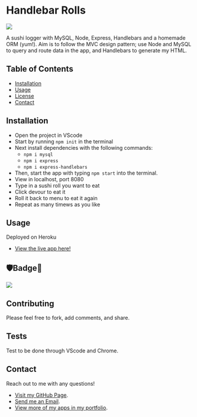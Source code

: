 # Handlebar Rolls

![](https://github.com/Q118/track_mysql_employees/blob/master/sushi-app-screenshot.png)

A sushi logger with MySQL, Node, Express, Handlebars and a homemade ORM (yum!). Aim is to follow the MVC design pattern; use Node and MySQL to query and route data in the app, and Handlebars to generate my HTML.


## Table of Contents
    
* [Installation](#Installation)
* [Usage](#Usage)
* [License](#🛡Badge📛)
* [Contact](#Contact)

## Installation

* Open the project in VScode
* Start by running `npm init` in the terminal
* Next install dependencies with the following commands:
    * `npm i mysql` 
    * `npm i express` 
    * `npm i express-handlebars` 
* Then, start the app with typing `npm start` into the terminal.
* View in localhost, port 8080
* Type in a sushi roll you want to eat
* Click devour to eat it
* Roll it back to menu to eat it again
* Repeat as many timews as you like

## Usage

Deployed on Heroku

* [View the live app here!](https://glacial-retreat-09046.herokuapp.com/)


## 🛡Badge📛

![](https://img.shields.io/badge/Shelby-Anne-purple)


## Contributing
        
Please feel free to fork, add comments, and share.
    
        
## Tests
    
Test to be done through VScode and Chrome.
    
    
## Contact
    
Reach out to me with any questions!
    
* [Visit my GitHub Page](https://github.com/q118).
* [Send me an Email](mailto:shelbyfish91@gmail.com).
* [View more of my apps in my portfolio](https://q118.github.io/shelby_rothman/portfolio.html).


